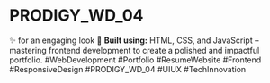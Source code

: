 # PRODIGY_WD_04
✨ for an engaging look    🚀 **Built using:** HTML, CSS, and JavaScript – mastering frontend development to create a polished and impactful portfolio.    #WebDevelopment #Portfolio #ResumeWebsite #Frontend #ResponsiveDesign #PRODIGY_WD_04 #UIUX #TechInnovation
